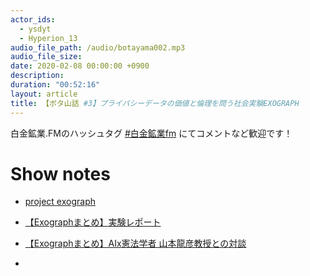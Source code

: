 ```yaml
---
actor_ids:
  - ysdyt
  - Hyperion_13
audio_file_path: /audio/botayama002.mp3
audio_file_size: 
date: 2020-02-08 00:00:00 +0900
description: 
duration: "00:52:16"
layout: article
title: 【ボタ山話 #3】プライバシーデータの価値と倫理を問う社会実験EXOGRAPH
---
```


白金鉱業.FMのハッシュタグ [#白金鉱業fm](https://twitter.com/search?q=%23%E7%99%BD%E9%87%91%E9%89%B1%E6%A5%ADfm&src=typed_query) にてコメントなど歓迎です！

# Show notes

- [project exograph](https://exograph.plasma.inc/)

- [【Exographまとめ】実験レポート](https://note.com/hirokie/n/n322424499a57)

- [【Exographまとめ】AIx憲法学者 山本龍彦教授との対談](https://note.com/hirokie/n/nc6f46d0c3877)

  

- 
